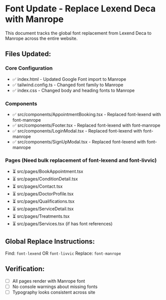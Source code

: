 # Font Update - Replace Lexend Deca with Manrope

This document tracks the global font replacement from Lexend Deca to Manrope across the entire website.

## Files Updated:

### Core Configuration
- ✅ index.html - Updated Google Font import to Manrope
- ✅ tailwind.config.ts - Changed font family to Manrope
- ✅ index.css - Changed body and heading fonts to Manrope

### Components
- ✅ src/components/AppointmentBooking.tsx - Replaced font-lexend with font-manrope
- ✅ src/components/Footer.tsx - Replaced font-lexend with font-manrope
- ✅ src/components/LoginModal.tsx - Replaced font-lexend with font-manrope
- ✅ src/components/SignUpModal.tsx - Replaced font-lexend with font-manrope

### Pages (Need bulk replacement of font-lexend and font-livvic)
- ⏳ src/pages/BookAppointment.tsx
- ⏳ src/pages/ConditionDetail.tsx
- ⏳ src/pages/Contact.tsx
- ⏳ src/pages/DoctorProfile.tsx
- ⏳ src/pages/Qualifications.tsx
- ⏳ src/pages/ServiceDetail.tsx
- ⏳ src/pages/Treatments.tsx
- ⏳ src/pages/Services.tsx (if has font references)

## Global Replace Instructions:
Find: `font-lexend` OR `font-livvic`
Replace: `font-manrope`

## Verification:
- [ ] All pages render with Manrope font
- [ ] No console warnings about missing fonts
- [ ] Typography looks consistent across site
